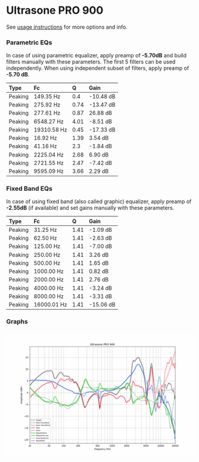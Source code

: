 # Ultrasone PRO 900
See [usage instructions](https://github.com/jaakkopasanen/AutoEq#usage) for more options and info.

### Parametric EQs
In case of using parametric equalizer, apply preamp of **-5.70dB** and build filters manually
with these parameters. The first 5 filters can be used independently.
When using independent subset of filters, apply preamp of **-5.70 dB**.

| Type    | Fc          |    Q | Gain      |
|:--------|:------------|:-----|:----------|
| Peaking | 149.35 Hz   | 0.4  | -10.48 dB |
| Peaking | 275.92 Hz   | 0.74 | -13.47 dB |
| Peaking | 277.61 Hz   | 0.87 | 26.88 dB  |
| Peaking | 6548.27 Hz  | 4.01 | -8.51 dB  |
| Peaking | 19310.58 Hz | 0.45 | -17.33 dB |
| Peaking | 16.92 Hz    | 1.39 | 3.54 dB   |
| Peaking | 41.16 Hz    | 2.3  | -1.84 dB  |
| Peaking | 2225.04 Hz  | 2.68 | 6.90 dB   |
| Peaking | 2721.55 Hz  | 2.47 | -7.42 dB  |
| Peaking | 9595.09 Hz  | 3.66 | 2.29 dB   |

### Fixed Band EQs
In case of using fixed band (also called graphic) equalizer, apply preamp of **-2.55dB**
(if available) and set gains manually with these parameters.

| Type    | Fc          |    Q | Gain      |
|:--------|:------------|:-----|:----------|
| Peaking | 31.25 Hz    | 1.41 | -1.09 dB  |
| Peaking | 62.50 Hz    | 1.41 | -2.63 dB  |
| Peaking | 125.00 Hz   | 1.41 | -7.00 dB  |
| Peaking | 250.00 Hz   | 1.41 | 3.26 dB   |
| Peaking | 500.00 Hz   | 1.41 | 1.65 dB   |
| Peaking | 1000.00 Hz  | 1.41 | 0.82 dB   |
| Peaking | 2000.00 Hz  | 1.41 | 2.76 dB   |
| Peaking | 4000.00 Hz  | 1.41 | -3.24 dB  |
| Peaking | 8000.00 Hz  | 1.41 | -3.31 dB  |
| Peaking | 16000.01 Hz | 1.41 | -15.06 dB |

### Graphs
![](./Ultrasone%20PRO%20900.png)